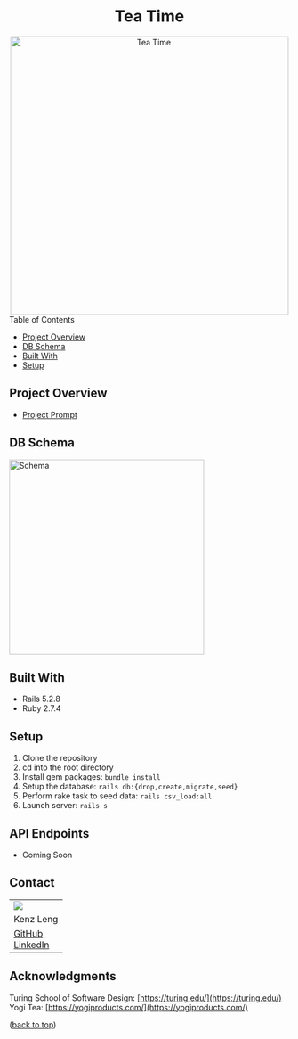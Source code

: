 <div align="center">
  <h1>Tea Time</h1>
  <img width="500" alt="Tea Time" src="https://www.virginialiving.com/downloads/23304/download/150323_VL_19746%202.png?cb=48f960f2bcfc76ef3530201a6001d978">
</div

## Table of Contents
- [Project Overview](#project-overview)
- [DB Schema](#db-schema)
- [Built With](#built-with)
- [Setup](#setup)

## Project Overview
- [Project Prompt](https://mod4.turing.edu/projects/take_home/take_home_be)

## DB Schema
<img width="350" alt="Schema" src="https://i.ibb.co/qmqWPSw/Screenshot-2023-03-01-at-5-36-57-PM.png">

## Built With
- Rails 5.2.8
- Ruby 2.7.4

## Setup

1. Clone the repository
2. cd into the root directory
3. Install gem packages: `bundle install`
4. Setup the database: `rails db:{drop,create,migrate,seed}`
5. Perform rake task to seed data: `rails csv_load:all`
6. Launch server: `rails s`

## API Endpoints
- Coming Soon

## Contact

<table>
  <tr>
    <td><img src="https://avatars.githubusercontent.com/u/108506841?s=150&v=4"></td>
  </tr>
  <tr>
    <td>Kenz Leng</td>
  </tr>
  <tr>
    <td>
      <a href="https://github.com/kenzjoy">GitHub</a><br>
      <a href="https://www.linkedin.com/in/kenzjoydev/">LinkedIn</a>
    </td>
  </tr>
</table>

## Acknowledgments

Turing School of Software Design: [https://turing.edu/](https://turing.edu/)
<br>
Yogi Tea: [https://yogiproducts.com/](https://yogiproducts.com/)

<p align="left">(<a href="#top">back to top</a>)</p>
